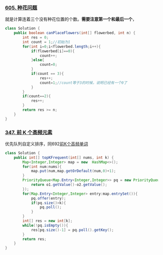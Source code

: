 ### [605. 种花问题](https://leetcode-cn.com/problems/can-place-flowers/)

就是计算连着三个没有种花位置的个数。**需要注意第一个和最后一个**，

```java
class Solution {
    public boolean canPlaceFlowers(int[] flowerbed, int n) {
        int res = 0;
        int count = 1;//初始为1
        for(int i=0;i<flowerbed.length;i++){
            if(flowerbed[i]==0){
                count++;
            }else{
                count=0;
            }
            if(count == 3){
                res++;
                count=1;//count等于3的时候，说明已经有一个0了
            }
        }
        if(count==2){
            res++;
        }
        return res >= n;
    }
}
```

### [347. 前 K 个高频元素](https://leetcode-cn.com/problems/top-k-frequent-elements/)

优先队列自定义排序，同692[前K个高频单词](https://leetcode-cn.com/problems/top-k-frequent-words/)

```java
class Solution {
    public int[] topKFrequent(int[] nums, int k) {
        Map<Integer,Integer> map = new  HashMap<>();
        for(int num:nums){
            map.put(num,map.getOrDefault(num,0)+1);
        }
        PriorityQueue<Map.Entry<Integer,Integer>> pq = new PriorityQueue<>((Map.Entry<Integer,Integer> o1,Map.Entry<Integer,Integer> o2)->{
            return o1.getValue()-o2.getValue();
        });
        for(Map.Entry<Integer,Integer> entry:map.entrySet()){
            pq.offer(entry);
            if(pq.size()>k){
                pq.poll();
            }
        }
        int[] res = new int[k];
        while(!pq.isEmpty()){
            res[pq.size()-1] = pq.poll().getKey();
        }
        return res;
    }
}
```

